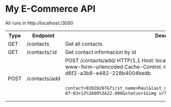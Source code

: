 # My E-Commerce API
<p>
All runs in http://localhost:/3000
</p>

<table>
<tr>
  <th>Type</th>
  <th>Endpoint</th>
  <th>Description</th>
</tr>
  <tr>
  <td>GET</td>
  <td>/contacts</td>
  <td>Get all contacts</td>
  </tr>
  <tr>
  	<td>GET</td>
  	<td>/contacts/:id</td>
  	<td>Get contact informacion by id</td>
  </tr>
  <tr>
  	<td>POST</td>
  	<td>/contacts/add</td>
  	<td>POST /contacts/add/ HTTP/1.1
		Host: localhost:3000
		Content-Type: application/x-www-form-urlencoded
		Cache-Control: no-cache
		Postman-Token: 72951138-d6f2-a3b8-e482-228b4004bedb

		contact=02020207&first_name=Raul&last_name=Rios&fb_id=683063063&start_date=2017-07-03+12%3A00%3A22.000&status=1&img_url=%23&addresses=%7B%7D&lists=%7B%7D</td>
  </tr>
  
</table>
